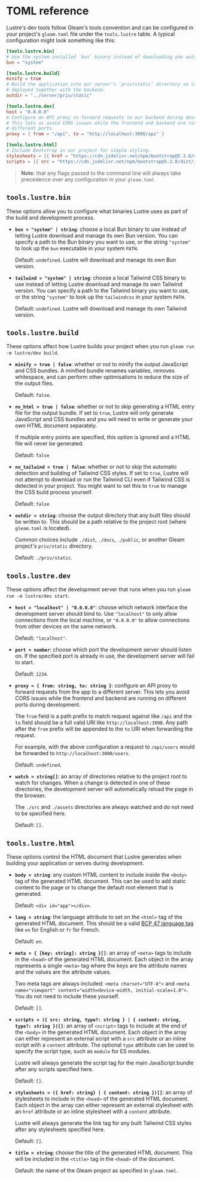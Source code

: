 # TOML reference

Lustre's dev tools follow Gleam's tools convention and can be configured in your
project's `gleam.toml` file under the `tools.lustre` table. A typical configuration
might look something like this:

```toml
[tools.lustre.bin]
# Use the system-installed `bun` binary instead of downloading one automatically.
bun = "system"

[tools.lustre.build]
minify = true
# Build the application into our server's `priv/static` directory so it can be
# deployed together with the backend.
outdir = "../server/priv/static"

[tools.lustre.dev]
host = "0.0.0.0"
# Configure an API proxy to forward requests to our backend during development.
# This lets us avoid CORS issues while the frontend and backend are running on
# different ports.
proxy = { from = "/api", to = "http://localhost:3000/api" }

[tools.lustre.html]
# Include Bootstrap in our project for simple styling.
stylesheets = [{ href = "https://cdn.jsdelivr.net/npm/bootstrap@5.3.8/dist/css/bootstrap.min.css" }]
scripts = [{ src = "https://cdn.jsdelivr.net/npm/bootstrap@5.3.8/dist/js/bootstrap.bundle.min.js" }]
```

> **Note**: that any flags passed to the command line will always take precedence
> over any configuration in your `gleam.toml`

## `tools.lustre.bin`

These options allow you to configure what binaries Lustre uses as part of the
build and development process.

- **`bun = "system" | string`**: choose a local Bun binary to use instead of letting
  Lustre download and manage its own Bun version. You can specify a path to the
  Bun binary you want to use, or the string `"system"` to look up the `bun`
  executable in your system `PATH`.

  Default: `undefined`. Lustre will download and manage its own Bun version.

- **`tailwind = "system" | string`**: choose a local Tailwind CSS binary to use
  instead of letting Lustre download and manage its own Tailwind version. You
  can specify a path to the Tailwind binary you want to use, or the string
  `"system"` to look up the `tailwindcss` in your system `PATH`.

  Default: `undefined`. Lustre will download and manage its own Tailwind version.

## `tools.lustre.build`

These options affect how Lustre builds your project when you run
`gleam run -m lustre/dev build`.

- **`minify = true | false`**: whether or not to minify the output JavaScript and
  CSS bundles. A minified bundle renames variables, removes whitespace, and can
  perform other optimisations to reduce the size of the output files.

  Default: `false`.

- **`no_html = true | false`**: whether or not to skip generating a HTML entry file
  for the output bundle. If set to `true`, Lustre will only generate JavaScript
  and CSS bundles and you will need to write or generate your own HTML document
  separately.

  If multiple entry points are specified, this option is ignored and a HTML file
  will never be generated.

  Default: `false`

- **`no_tailwind = true | false`**: whether or not to skip the automatic detection
  and building of Tailwind CSS styles. If set to `true`, Lustre will not attempt
  to download or run the Tailwind CLI even if Tailwind CSS is detected in your
  project. You might want to set this to `true` to manage the CSS build process
  yourself.

  Default: `false`

- **`outdir = string`**: choose the output directory that any built files should be
  written to. This should be a path relative to the project root (where `gleam.toml`
  is located).

  Common choices include `./dist`, `./docs`, `./public`, or another Gleam project's
  `priv/static` directory.

  Default: `./priv/static`.

## `tools.lustre.dev`

These options affect the development server that runs when you run
`gleam run -m lustre/dev start`.

- **`host = "localhost" | "0.0.0.0"`**: choose which network interface the development
  server should bind to. Use `"localhost"` to only allow connections from the
  local machine, or `"0.0.0.0"` to allow connections from other devices on the
  same network.

  Default: `"localhost"`.

- **`port = number`**: choose which port the development server should listen on. If
  the specified port is already in use, the development server will fail to
  start.

  Default: `1234`.

- **`proxy = { from: string, to: string }`**: configure an API proxy to forward
  requests from the app to a different server. This lets you avoid CORS issues
  while the frontend and backend are running on different ports during development.

  The `from` field is a path prefix to match request against like `/api` and the
  `to` field should be a full valid URI like `http://localhost:3000`. Any path
  after the `from` prefix will be appended to the `to` URI when forwarding the
  request.

  For example, with the above configuration a request to `/api/users` would be
  forwarded to `http://localhost:3000/users`.

  Default: `undefined`.

- **`watch = string[]`**: an array of directories relative to the project root to watch
  for changes. When a change is detected in one of these directories, the
  development server will automatically reload the page in the browser.

  The `./src` and `./assets` directories are always watched and do not need to
  be specified here.

  Default: `[]`.

## `tools.lustre.html`

These options control the HTML document that Lustre generates when building your
application or serves during development.

- **`body = string`**: any custom HTML content to include inside the `<body>` tag
  of the generated HTML document. This can be used to add static content to the
  page or to change the default root element that is generated.

  Default: `<div id="app"></div>`.

- **`lang = string`**: the language attribute to set on the `<html>` tag of the
  generated HTML document. This should be a valid
  [BCP 47 language tag](https://www.rfc-editor.org/rfc/bcp/bcp47.txt) like `en`
  for English or `fr` for French.

  Default: `en`.

- **`meta = { [key: string]: string }[]`**: an array of `<meta>` tags to include
  in the `<head>` of the generated HTML document. Each object in the array
  represents a single `<meta>` tag where the keys are the attribute names and
  the values are the attribute values.

  Two meta tags are always included: `<meta charset="UTF-8">` and
  `<meta name="viewport" content="width=device-width, initial-scale=1.0">`. You
  do not need to include these yourself.

  Default: `[]`.

- **`scripts = ({ src: string, type?: string } | { content: string, type?: string })[]`**:
  an array of `<script>` tags to include at the end of the `<body>` in the
  generated HTML document. Each object in the array can either represent an
  external script with a `src` attribute or an inline script with a `content`
  attribute. The optional `type` attribute can be used to specify the script
  type, such as `module` for ES modules.

  Lustre will always generate the script tag for the main JavaScript bundle after
  any scripts specified here.

  Default: `[]`.

- **`stylesheets = ({ href: string} | { content: string })[]`**: an array of
  stylesheets to include in the `<head>` of the generated HTML document. Each
  object in the array can either represent an external stylesheet with an `href`
  attribute or an inline stylesheet with a `content` attribute.

  Lustre will always generate the link tag for any built Tailwind CSS styles after
  any stylesheets specified here.

  Default: `[]`.

- **`title = string`**: choose the title of the generated HTML document. This will
  be included in the `<title>` tag in the `<head>` of the document.

  Default: the name of the Gleam project as specified in `gleam.toml`.
